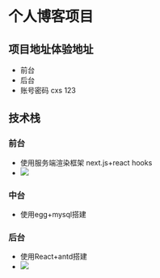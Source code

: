  # 个人博客项目
 ## 项目地址体验地址
 * 前台 [](http://blog.cxsboke.club/)
 * 后台 [](http://blogmanage.cxsboke.club/)
 * 账号密码 cxs 123
 ## 技术栈
 ### 前台
 * 使用服务端渲染框架 next.js+react hooks
 * ![](blog_files/1.jpg)
 ### 中台
 * 使用egg+mysql搭建
 ### 后台
 * 使用React+antd搭建
 * ![](blog_files/2.jpg)
 
 
